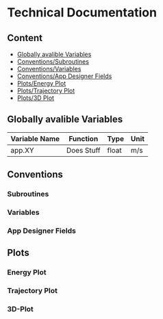 # Technical Documentation

## Content
- [Globally avalible Variables](##-globally-avalible-variables)
- [Conventions/Subroutines](###-subroutines)
- [Conventions/Variables](###-variables)
- [Conventions/App Designer Fields](###-app-designer-fields)
- [Plots/Energy Plot](###-energy-plot)
- [Plots/Trajectory Plot](###-trajectory-plot)
- [Plots/3D Plot](###-3d-plot)

## Globally avalible Variables

| Variable Name  | Function | Type | Unit |
| -------------- | -------- | ---- | ---- |
| app.XY  | Does Stuff  | float | m/s |


## Conventions
### Subroutines
### Variables
### App Designer Fields

## Plots
### Energy Plot
### Trajectory Plot
### 3D-Plot
